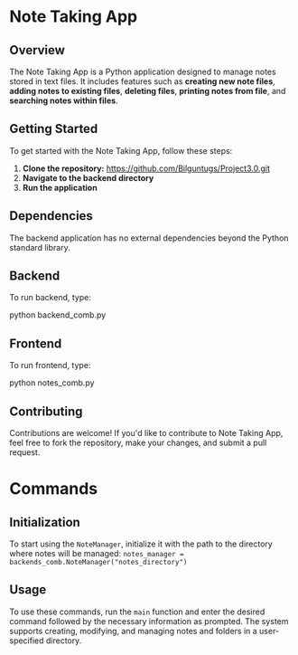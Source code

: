 # Note Taking App 


## Overview
The Note Taking App is a Python application designed to manage notes stored in text files. It includes features such as **creating new note files**, **adding notes to existing files**, **deleting files**, **printing notes from file**, and **searching notes within files**.


## Getting Started
To get started with the Note Taking App, follow these steps:

1. **Clone the repository:**  https://github.com/Bilguntugs/Project3.0.git
2. **Navigate to the backend directory**
3. **Run the application**


## Dependencies
The backend application has no external dependencies beyond the Python standard library.


## Backend
To run backend, type: 

 python backend_comb.py

## Frontend
To run frontend, type:

python notes_comb.py


## Contributing
Contributions are welcome! If you'd like to contribute to Note Taking App, feel free to fork the repository, make your changes, and submit a pull request.

# Commands

## Initialization

To start using the `NoteManager`, initialize it with the path to the directory where notes will be managed:
`notes_manager = backends_comb.NoteManager("notes_directory")`


## Usage

To use these commands, run the `main` function and enter the desired command followed by the necessary information as prompted. The system supports creating, modifying, and managing notes and folders in a user-specified directory.






